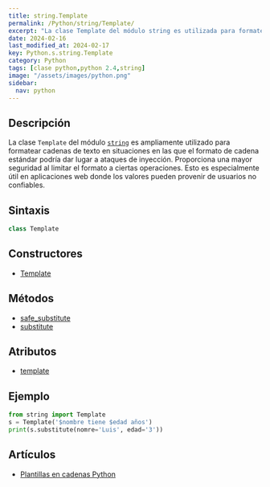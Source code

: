 ```yaml
---
title: string.Template
permalink: /Python/string/Template/
excerpt: "La clase Template del módulo string es utilizada para formatear cadenas de texto de manera segura en Python."
date: 2024-02-16
last_modified_at: 2024-02-17
key: Python.s.string.Template
category: Python
tags: [clase python,python 2.4,string]
image: "/assets/images/python.png"
sidebar:
  nav: python
---
```


## Descripción


La clase `Template` del módulo [`string`](https://www.w3api.com/Python/string/) es ampliamente utilizado para formatear cadenas de texto en situaciones en las que el formato de cadena estándar podría dar lugar a ataques de inyección. Proporciona una mayor seguridad al limitar el formato a ciertas operaciones. Esto es especialmente útil en aplicaciones web donde los valores pueden provenir de usuarios no confiables.


## Sintaxis


```python
class Template
```


## Constructores

- [Template](https://www.w3api.com/Python/string/Template/Template/)

## Métodos

- [safe_substitute](https://www.w3api.com/Python/string/Template/safe_substitute/)
- [substitute](https://www.w3api.com/Python/string/Template/substitute/)

## Atributos

- [template](https://www.w3api.com/Python/string/Template/template/)

## Ejemplo


```python
from string import Template
s = Template('$nombre tiene $edad años')
print(s.substitute(nomre='Luis', edad='3'))
```


## Artículos

- [Plantillas en cadenas Python](https://lineadecodigo.com/python/plantillas-en-cadenas-python/)
